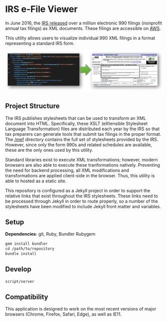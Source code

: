 # IRS e-File Viewer

In June 2016, the [IRS released](https://aws.amazon.com/blogs/publicsector/irs-990-filing-data-now-available-as-an-aws-public-data-set/) over a million electronic 990 filings (nonprofit annual tax filings) as XML documents. These filings are accessible on [AWS](https://aws.amazon.com/public-datasets/irs-990/).

This utility allows users to visualize individual 990 XML filings in a format representing a standard IRS form.

![Form Transformation](img/xml_to_form.png)

## Project Structure
The IRS publishes stylesheets that can be used to transform an XML document into HTML. Specifically, these XSLT (eXtensible Stylesheet Language Transformation) files are distributed each year by the IRS so that tax preparers can generate tools that submit tax filings in the proper format. The [/mef](/mef) directory contains the full set of stylesheets provided by the IRS. However, since only the form 990s and related schedules are available, these are the only ones used by this utility.

Standard libraries exist to execute XML transformations; however, modern browsers are also able to execute these tranformations natively. Preventing the need for backend processing, all XML modifications and transformations are applied client-side in the browser. Thus, this utility is able to hosted as a static site.

This repository is configured as a Jekyll project in order to support the relative links that exist throughout the IRS stylesheets. These links need to be processed through Jekyll in order to route properly, so a number of the stylesheets have been modified to include Jekyll front matter and variables.

## Setup
**Dependencies**: git, Ruby, Bundler Rubygem

```
gem install bundler
cd /path/to/repository
bundle install
```

## Develop
`script/server`

## Compatibility
This application is designed to work on the most recent versions of major browsers (Chrome, Firefox, Safari, Edge), as well as IE11.

